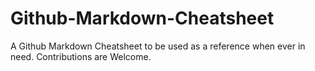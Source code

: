 # Github-Markdown-Cheatsheet
A Github Markdown Cheatsheet to be used as a reference when ever in need. Contributions are Welcome. 
